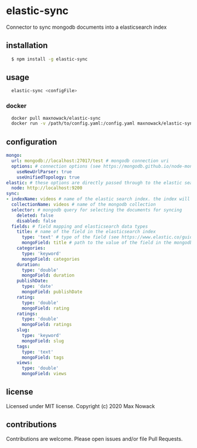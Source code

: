 # elastic-sync
Connector to sync mongodb documents into a elasticsearch index

## installation
````bash
  $ npm install -g elastic-sync
````

## usage
````bash
  elastic-sync <configFile>
````

### docker
````bash
  docker pull maxnowack/elastic-sync
  docker run -v /path/to/config.yaml:/config.yaml maxnowack/elastic-sync
````

## configuration
````yaml
mongo:
  url: mongodb://localhost:27017/test # mongodb connection uri
  options: # connection options (see https://mongodb.github.io/node-mongodb-native/3.6/reference/connecting/connection-settings/)
    useNewUrlParser: true
    useUnifiedTopology: true
elastic: # these options are directly passed through to the elastic search client (see https://www.elastic.co/guide/en/elasticsearch/client/javascript-api/current/client-configuration.html)
  node: http://localhost:9200
sync:
- indexName: videos # name of the elastic search index. the index will be created automatically with the fields below if it doesn't exist
  collectionName: videos # name of the mongodb collection
  selector: # mongodb query for selecting the documents for syncing
    deleted: false
    disabled: false
  fields: # field mapping and elasticsearch data types
    title: # name of the field in the elasticsearch index
      type: 'text' # type of the field (see https://www.elastic.co/guide/en/elasticsearch/reference/current/mapping-types.html)
      mongoField: title # path to the value of the field in the mongodb document (uses lodash.get; see https://lodash.com/docs/4.17.15#get)
    categories:
      type: 'keyword'
      mongoField: categories
    duration:
      type: 'double'
      mongoField: duration
    publishDate:
      type: 'date'
      mongoField: publishDate
    rating:
      type: 'double'
      mongoField: rating
    ratings:
      type: 'double'
      mongoField: ratings
    slug:
      type: 'keyword'
      mongoField: slug
    tags:
      type: 'text'
      mongoField: tags
    views:
      type: 'double'
      mongoField: views
````

## license
Licensed under MIT license. Copyright (c) 2020 Max Nowack

## contributions
Contributions are welcome. Please open issues and/or file Pull Requests.
